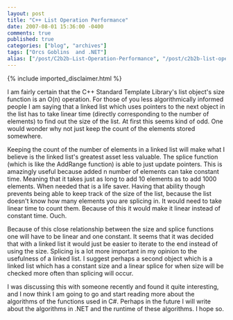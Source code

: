 ```yaml
---
layout: post
title: "C++ List Operation Performance"
date: 2007-08-01 15:36:00 -0400
comments: true
published: true
categories: ["blog", "archives"]
tags: ["Orcs Goblins  and .NET"]
alias: ["/post/C2b2b-List-Operation-Performance", "/post/c2b2b-list-operation-performance"]
---
```

<!-- more -->
{% include imported_disclaimer.html %}
<p>I am fairly certain that the C++ Standard Template Library's list object's size function is an O(n) operation. For those of you less algorithmically informed people I am saying that a linked list which uses pointers to the next object in the list has to take linear time (directly corresponding to the number of elements) to find out the size of the list. At first this seems kind of odd. One would wonder why not just keep the count of the elements stored somewhere.</p>
<p>Keeping the count of the number of elements in a linked list will make what I believe is the linked list's greatest asset less valuable. The splice function (which is like the AddRange function) is able to just update pointers. This is amazingly useful because added n number of elements can take constant time. Meaning that it takes just as long to add 10 elements as to add 1000 elements. When needed that is a life saver. Having that ability though prevents being able to keep track of the size of the list, because the list doesn't know how many elements you are splicing in. It would need to take linear time to count them. Because of this it would make it linear instead of constant time. Ouch.</p>
<p>Because of this close relationship between the size and splice functions one will have to be linear and one constant. It seems that it was decided that with a linked list it would just be easier to iterate to the end instead of using the size. Splicing is a lot more important in my opinion to the usefulness of a linked list. I suggest perhaps a second object which is a linked list which has a constant size and a linear splice for when size will be checked more often than splicing will occur. &nbsp;</p>
<p>I was discussing this with someone recently and found it quite interesting, and I now think I am going to go and start reading more about the algorithms of the functions used in C#. Perhaps in the future I will write about the algorithms in .NET and the runtime of these algorithms. I hope so.</p>
